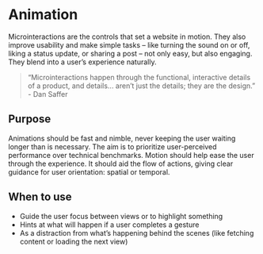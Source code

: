 # Animation
Microinteractions are the controls that set a website in motion. They also improve usability and make simple tasks – like turning the sound on or off, liking a status update, or sharing a post – not only easy, but also engaging. They blend into a user’s experience naturally.

> “Microinteractions happen through the functional, interactive details of a product, and details... aren’t just the details; they are the design.” - Dan Saffer

## Purpose
Animations should be fast and nimble, never keeping the user waiting longer than is necessary. The aim is to prioritize user-perceived performance over technical benchmarks. Motion should help ease the user through the experience. It should aid the flow of actions, giving clear guidance for user orientation: spatial or temporal.

## When to use
- Guide the user focus between views or to highlight something
- Hints at what will happen if a user completes a gesture
- As a distraction from what’s happening behind the scenes (like fetching content or loading the next view)
